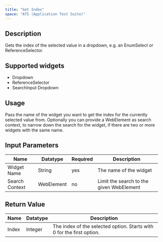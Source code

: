 ```yaml
---
title: "Get Index"
space: "ATS (Application Test Suite)"
---
```

## Description

Gets the index of the selected value in a dropdown, e.g. an EnumSelect or ReferenceSelector.

## Supported widgets

+ Dropdown
+ ReferenceSelector
+ SearchInput Dropdown

## Usage

Pass the name of the widget you want to get the index for the currently selected value from.
Optionally you can provide a WebElement as search context, to narrow down the search for the widget, if there are two or more widgets with the same name.

## Input Parameters

Name | Datatype | Required | Description
---- |--------| -------|---------------
Widget Name | String | yes | The name of the widget
Search Context | WebElement | no | Limit the search to the given WebElement

## Return Value

Name | Datatype | Description
---- | --------- | ---------------
Index | Integer | The index of the selected option. Starts with 0 for the first option.
